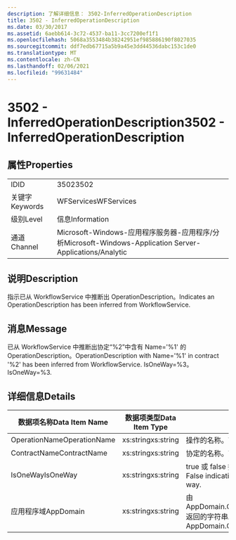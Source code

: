 ```yaml
---
description: 了解详细信息： 3502-InferredOperationDescription
title: 3502 - InferredOperationDescription
ms.date: 03/30/2017
ms.assetid: 6aebb614-3c72-4537-ba11-3cc7200ef1f1
ms.openlocfilehash: 5068a3553484b38242951ef985886190f8027035
ms.sourcegitcommit: ddf7edb67715a5b9a45e3dd44536dabc153c1de0
ms.translationtype: MT
ms.contentlocale: zh-CN
ms.lasthandoff: 02/06/2021
ms.locfileid: "99631484"
---
```

# <a name="3502---inferredoperationdescription"></a><span data-ttu-id="f7ec2-103">3502 - InferredOperationDescription</span><span class="sxs-lookup"><span data-stu-id="f7ec2-103">3502 - InferredOperationDescription</span></span>

## <a name="properties"></a><span data-ttu-id="f7ec2-104">属性</span><span class="sxs-lookup"><span data-stu-id="f7ec2-104">Properties</span></span>  
  
|||  
|-|-|  
|<span data-ttu-id="f7ec2-105">ID</span><span class="sxs-lookup"><span data-stu-id="f7ec2-105">ID</span></span>|<span data-ttu-id="f7ec2-106">3502</span><span class="sxs-lookup"><span data-stu-id="f7ec2-106">3502</span></span>|  
|<span data-ttu-id="f7ec2-107">关键字</span><span class="sxs-lookup"><span data-stu-id="f7ec2-107">Keywords</span></span>|<span data-ttu-id="f7ec2-108">WFServices</span><span class="sxs-lookup"><span data-stu-id="f7ec2-108">WFServices</span></span>|  
|<span data-ttu-id="f7ec2-109">级别</span><span class="sxs-lookup"><span data-stu-id="f7ec2-109">Level</span></span>|<span data-ttu-id="f7ec2-110">信息</span><span class="sxs-lookup"><span data-stu-id="f7ec2-110">Information</span></span>|  
|<span data-ttu-id="f7ec2-111">通道</span><span class="sxs-lookup"><span data-stu-id="f7ec2-111">Channel</span></span>|<span data-ttu-id="f7ec2-112">Microsoft-Windows-应用程序服务器-应用程序/分析</span><span class="sxs-lookup"><span data-stu-id="f7ec2-112">Microsoft-Windows-Application Server-Applications/Analytic</span></span>|  
  
## <a name="description"></a><span data-ttu-id="f7ec2-113">说明</span><span class="sxs-lookup"><span data-stu-id="f7ec2-113">Description</span></span>  

 <span data-ttu-id="f7ec2-114">指示已从 WorkflowService 中推断出 OperationDescription。</span><span class="sxs-lookup"><span data-stu-id="f7ec2-114">Indicates an OperationDescription has been inferred from WorkflowService.</span></span>  
  
## <a name="message"></a><span data-ttu-id="f7ec2-115">消息</span><span class="sxs-lookup"><span data-stu-id="f7ec2-115">Message</span></span>  

 <span data-ttu-id="f7ec2-116">已从 WorkflowService 中推断出协定“%2”中含有 Name='%1' 的 OperationDescription。</span><span class="sxs-lookup"><span data-stu-id="f7ec2-116">OperationDescription with Name='%1' in contract '%2' has been inferred from WorkflowService.</span></span> <span data-ttu-id="f7ec2-117">IsOneWay=%3。</span><span class="sxs-lookup"><span data-stu-id="f7ec2-117">IsOneWay=%3.</span></span>  
  
## <a name="details"></a><span data-ttu-id="f7ec2-118">详细信息</span><span class="sxs-lookup"><span data-stu-id="f7ec2-118">Details</span></span>  
  
|<span data-ttu-id="f7ec2-119">数据项名称</span><span class="sxs-lookup"><span data-stu-id="f7ec2-119">Data Item Name</span></span>|<span data-ttu-id="f7ec2-120">数据项类型</span><span class="sxs-lookup"><span data-stu-id="f7ec2-120">Data Item Type</span></span>|<span data-ttu-id="f7ec2-121">说明</span><span class="sxs-lookup"><span data-stu-id="f7ec2-121">Description</span></span>|  
|--------------------|--------------------|-----------------|  
|<span data-ttu-id="f7ec2-122">OperationName</span><span class="sxs-lookup"><span data-stu-id="f7ec2-122">OperationName</span></span>|<span data-ttu-id="f7ec2-123">xs:string</span><span class="sxs-lookup"><span data-stu-id="f7ec2-123">xs:string</span></span>|<span data-ttu-id="f7ec2-124">操作的名称。</span><span class="sxs-lookup"><span data-stu-id="f7ec2-124">The name of the operation.</span></span>|  
|<span data-ttu-id="f7ec2-125">ContractName</span><span class="sxs-lookup"><span data-stu-id="f7ec2-125">ContractName</span></span>|<span data-ttu-id="f7ec2-126">xs:string</span><span class="sxs-lookup"><span data-stu-id="f7ec2-126">xs:string</span></span>|<span data-ttu-id="f7ec2-127">协定的名称。</span><span class="sxs-lookup"><span data-stu-id="f7ec2-127">The name of the contract.</span></span>|  
|<span data-ttu-id="f7ec2-128">IsOneWay</span><span class="sxs-lookup"><span data-stu-id="f7ec2-128">IsOneWay</span></span>|<span data-ttu-id="f7ec2-129">xs:string</span><span class="sxs-lookup"><span data-stu-id="f7ec2-129">xs:string</span></span>|<span data-ttu-id="f7ec2-130">true 或 false 指示协定是否为单向。</span><span class="sxs-lookup"><span data-stu-id="f7ec2-130">True or False indicating if the contract is one-way.</span></span>|  
|<span data-ttu-id="f7ec2-131">应用程序域</span><span class="sxs-lookup"><span data-stu-id="f7ec2-131">AppDomain</span></span>|<span data-ttu-id="f7ec2-132">xs:string</span><span class="sxs-lookup"><span data-stu-id="f7ec2-132">xs:string</span></span>|<span data-ttu-id="f7ec2-133">由 AppDomain.CurrentDomain.FriendlyName 返回的字符串。</span><span class="sxs-lookup"><span data-stu-id="f7ec2-133">The string returned by AppDomain.CurrentDomain.FriendlyName.</span></span>|
